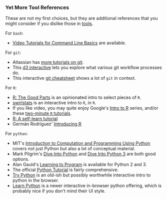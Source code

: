 ### Yet More Tool References

These are not my first choices, but they are additional references that you might consider if you dislike those in [tools](tools.md).


For `bash`:

 * [Video Tutorials for Command Line Basics](http://drupalize.me/series/command-line-basics-series) are available.


For `git`:

 * Atlassian has [more tutorials on git](https://www.atlassian.com/git/).
 * This [d3 interactive](http://www.wei-wang.com/ExplainGitWithD3/) lets you explore what various git workflow processes do.
 * This interactive [git cheatsheet](http://ndpsoftware.com/git-cheatsheet.html) shows a lot of `git` in context.


For `R`:

 * [R: The Good Parts](http://hackerretreat.com/r-good-parts/) is an opinionated intro to select pieces of `R`.
 * [swirlstats](http://swirlstats.com/) is an interactive intro to `R`, _in_ `R`.
 * If you like video, you may quite enjoy Google's [Intro to R](http://www.youtube.com/playlist?list=PLOU2XLYxmsIK9qQfztXeybpHvru-TrqAP) series, and/or these [two-minute `R` tutorials](http://www.twotorials.com/).
 * [R: A self-learn tutorial](http://www.nceas.ucsb.edu/files/scicomp/Dloads/RProgramming/BestFirstRTutorial.pdf)
 * Germán Rodríguez' [Introducing R](http://data.princeton.edu/R/)


For `python`:
 * MIT's [Introduction to Computation and Programming Using Python](https://mitpress.mit.edu/books/introduction-computation-and-programming-using-python-0) covers not just Python but also a lot of conceptual material.
 * Mark Pilgrim's [Dive Into Python](http://www.diveintopython.net/) and [Dive Into Python 3](http://www.diveintopython3.net/) are both good options.
 * Alan Gauld's [Learning to Program](http://www.alan-g.me.uk/) is available for Python 2 and 3.
 * The official [Python Tutorial](http://docs.python.org/2/tutorial/) is fairly comprehensive.
 * [Try Python](http://www.trypython.org/) is an old-ish but possibly worthwhile interactive intro to python in the browser.
 * [Learn Python](http://www.learnpython.org/) is a newer interactive in-browser python offering, which is probably nice if you don't mind their UI style.
